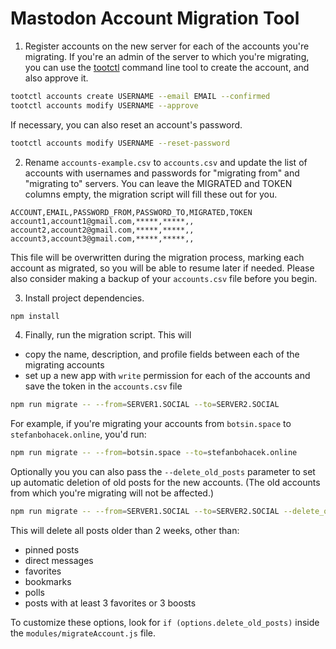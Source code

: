 # Mastodon Account Migration Tool

1. Register accounts on the new server for each of the accounts you're migrating. If you're an admin of the server to which you're migrating, you can use the [tootctl](https://docs.joinmastodon.org/admin/tootctl/) command line tool to create the account, and also approve it.

```sh
tootctl accounts create USERNAME --email EMAIL --confirmed
tootctl accounts modify USERNAME --approve
```

If necessary, you can also reset an account's password.

```sh
tootctl accounts modify USERNAME --reset-password
```

2. Rename `accounts-example.csv` to `accounts.csv` and update the list of accounts with usernames and passwords for "migrating from" and "migrating to" servers. You can leave the MIGRATED and TOKEN columns empty, the migration script will fill these out for you.

```
ACCOUNT,EMAIL,PASSWORD_FROM,PASSWORD_TO,MIGRATED,TOKEN
account1,account1@gmail.com,*****,*****,,
account2,account2@gmail.com,*****,*****,,
account3,account3@gmail.com,*****,*****,,
```

This file will be overwritten during the migration process, marking each account as migrated, so you will be able to resume later if needed. Please also consider making a backup of your `accounts.csv` file before you begin.

3. Install project dependencies.

```sh
npm install
```

4. Finally, run the migration script. This will

- copy the name, description, and profile fields between each of the migrating accounts
- set up a new app with `write` permission for each of the accounts and save the token in the `accounts.csv` file

```sh
npm run migrate -- --from=SERVER1.SOCIAL --to=SERVER2.SOCIAL
```

For example, if you're migrating your accounts from `botsin.space` to `stefanbohacek.online`, you'd run:

```sh
npm run migrate -- --from=botsin.space --to=stefanbohacek.online
```

Optionally you you can also pass the `--delete_old_posts` parameter to set up automatic deletion of old posts for the new accounts. (The old accounts from which you're migrating will not be affected.)

```sh
npm run migrate -- --from=SERVER1.SOCIAL --to=SERVER2.SOCIAL --delete_old_posts
```

This will delete all posts older than 2 weeks, other than:

- pinned posts
- direct messages
- favorites
- bookmarks
- polls
- posts with at least 3 favorites or 3 boosts

To customize these options, look for `if (options.delete_old_posts)` inside the `modules/migrateAccount.js` file.
